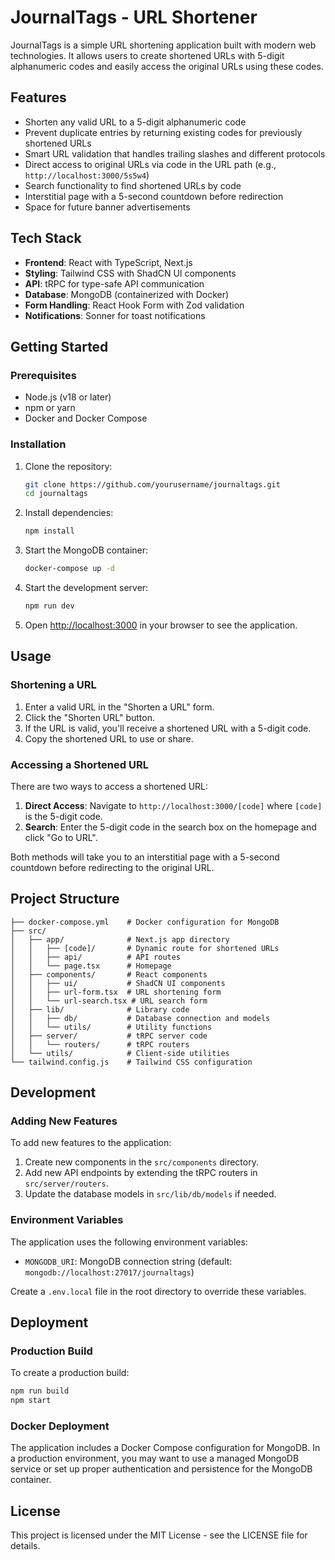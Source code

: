 # JournalTags - URL Shortener

JournalTags is a simple URL shortening application built with modern web technologies. It allows users to create shortened URLs with 5-digit alphanumeric codes and easily access the original URLs using these codes.

## Features

- Shorten any valid URL to a 5-digit alphanumeric code
- Prevent duplicate entries by returning existing codes for previously shortened URLs
- Smart URL validation that handles trailing slashes and different protocols
- Direct access to original URLs via code in the URL path (e.g., `http://localhost:3000/5s5w4`)
- Search functionality to find shortened URLs by code
- Interstitial page with a 5-second countdown before redirection
- Space for future banner advertisements

## Tech Stack

- **Frontend**: React with TypeScript, Next.js
- **Styling**: Tailwind CSS with ShadCN UI components
- **API**: tRPC for type-safe API communication
- **Database**: MongoDB (containerized with Docker)
- **Form Handling**: React Hook Form with Zod validation
- **Notifications**: Sonner for toast notifications

## Getting Started

### Prerequisites

- Node.js (v18 or later)
- npm or yarn
- Docker and Docker Compose

### Installation

1. Clone the repository:
   ```bash
   git clone https://github.com/yourusername/journaltags.git
   cd journaltags
   ```

2. Install dependencies:
   ```bash
   npm install
   ```

3. Start the MongoDB container:
   ```bash
   docker-compose up -d
   ```

4. Start the development server:
   ```bash
   npm run dev
   ```

5. Open [http://localhost:3000](http://localhost:3000) in your browser to see the application.

## Usage

### Shortening a URL

1. Enter a valid URL in the "Shorten a URL" form.
2. Click the "Shorten URL" button.
3. If the URL is valid, you'll receive a shortened URL with a 5-digit code.
4. Copy the shortened URL to use or share.

### Accessing a Shortened URL

There are two ways to access a shortened URL:

1. **Direct Access**: Navigate to `http://localhost:3000/[code]` where `[code]` is the 5-digit code.
2. **Search**: Enter the 5-digit code in the search box on the homepage and click "Go to URL".

Both methods will take you to an interstitial page with a 5-second countdown before redirecting to the original URL.

## Project Structure

```
├── docker-compose.yml    # Docker configuration for MongoDB
├── src/
│   ├── app/              # Next.js app directory
│   │   ├── [code]/       # Dynamic route for shortened URLs
│   │   ├── api/          # API routes
│   │   └── page.tsx      # Homepage
│   ├── components/       # React components
│   │   ├── ui/           # ShadCN UI components
│   │   ├── url-form.tsx  # URL shortening form
│   │   └── url-search.tsx # URL search form
│   ├── lib/              # Library code
│   │   ├── db/           # Database connection and models
│   │   └── utils/        # Utility functions
│   ├── server/           # tRPC server code
│   │   └── routers/      # tRPC routers
│   └── utils/            # Client-side utilities
└── tailwind.config.js    # Tailwind CSS configuration
```

## Development

### Adding New Features

To add new features to the application:

1. Create new components in the `src/components` directory.
2. Add new API endpoints by extending the tRPC routers in `src/server/routers`.
3. Update the database models in `src/lib/db/models` if needed.

### Environment Variables

The application uses the following environment variables:

- `MONGODB_URI`: MongoDB connection string (default: `mongodb://localhost:27017/journaltags`)

Create a `.env.local` file in the root directory to override these variables.

## Deployment

### Production Build

To create a production build:

```bash
npm run build
npm start
```

### Docker Deployment

The application includes a Docker Compose configuration for MongoDB. In a production environment, you may want to use a managed MongoDB service or set up proper authentication and persistence for the MongoDB container.

## License

This project is licensed under the MIT License - see the LICENSE file for details.
